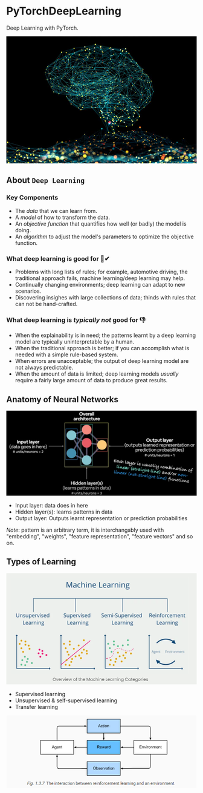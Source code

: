 # PyTorchDeepLearning

Deep Learning with PyTorch.

![](images/neural-networks.png)

## About `Deep Learning`

### Key Components

- The _data_ that we can learn from.
- A _model_ of how to transform the data.
- An _objective function_ that quantifies how well (or badly) the model is doing.
- An _algorithm_ to adjust the model's parameters to optimize the objective function.

### What deep learning is good for 🤖✔

- Problems with long lists of rules; for example, automotive driving, the traditional approach fails, machine learning/deep learning may help.
- Continually changing environments; deep learning can adapt to new scenarios.
- Discovering insighes with large collections of data; thinds with rules that can not be hand-crafted.

### What deep learning is _typically_ _**not**_ good for 👎

- When the explainability is in need; the patterns learnt by a deep learning model are typically uninterpretable by a human.
- When the traditional spproach is better; if you can accomplish what is needed with a simple rule-based system.
- When errors are unacceptable; the output of deep learning model are not always predictable.
- When the amount of data is limited; deep learning models _usually_ require a fairly large amount of data to produce great results.

## Anatomy of Neural Networks

![](images/neural-networks-overall-architecture.png)

- Input layer: data does in here
- Hidden layer(s): learns patterns in data
- Output layer: Outputs learnt representation or prediction probabilities

_Note_: pattern is an arbitrary term, it is interchangably used with "embedding", "weights", "feature representation", "feature vectors" and so on.

## Types of Learning

![](images/machine-learning-types.png)

- Supervised learning
- Unsupervised & self-supervised learning
- Transfer learning

![](images/reinforcement-learning-arch.png)
